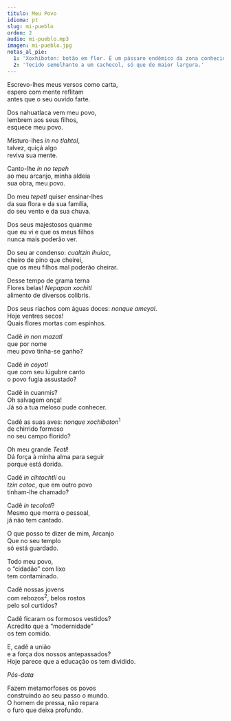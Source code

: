 ```yaml
---
titulo: Meu Povo
idioma: pt
slug: mi-pueblo
orden: 2
audio: mi-pueblo.mp3
imagen: mi-pueblo.jpg
notas_al_pie:
  1: 'Xoxhiboton: botão em flor. É um pássaro endêmico da zona conhecida como Malintzi, quase ao centro do país, de peito laranja quando se põe na ponta dos Carvalhos parece uma flor em botão, de ai o seu nome..'
  2: 'Tecido semelhante a um cachecol, só que de maior largura.'
---
```


Escrevo-lhes meus versos como carta,<br>
espero com mente reflitam<br>
antes que o seu ouvido farte.<br>

Dos nahuatlaca vem meu povo,<br>
lembrem aos seus filhos,<br>
esquece meu povo.<br>

Misturo-lhes _in no tlahtol_,<br>
talvez, quiçá algo<br>
reviva sua mente.<br>

Canto-lhe _in no tepeh_<br>
ao meu arcanjo, minha aldeia<br>
sua obra, meu povo.<br>

Do meu _tepetl_ quiser ensinar-lhes<br>
da sua flora e da sua família,<br>
do seu vento e da sua chuva.<br>

Dos seus majestosos quanme<br>
que eu vi e que os meus filhos<br>
nunca mais poderão ver.<br>

Do seu ar condenso: _cualtzin ihuiac_,<br>
cheiro de pino que cheirei,<br>
que os meu filhos mal poderão cheirar.<br>

Desse tempo de grama terna<br>
Flores belas! _Nepapan xochitl_<br>
alimento de diversos colibris.<br>

Dos seus riachos com águas doces: _nonque ameyal_.<br>
Hoje ventres secos!<br>
Quais flores mortas com espinhos.<br>

Cadê _in non mazatl_<br>
que por nome<br>
meu povo tinha-se ganho?<br>

Cadê _in coyotl_<br>
que com seu lúgubre canto<br>
o povo fugia assustado?<br>

Cadê in cuanmis?<br>
Oh salvagem onça!<br>
Já só a tua meloso pude conhecer.<br>

Cadê as suas aves: _nonque xochiboton_<sup>1</sup><br>
de chirrido formoso <br>
no seu campo florido?<br>

Oh meu grande _Teotl_!<br>
Dá força à minha alma para seguir<br>
porque está dorida.<br>

Cadê _in cihtochtli_ ou<br>
_tzin cotoc_, que em outro povo<br>
tinham-lhe chamado?<br>

Cadê _in tecolotl_?<br>
Mesmo que morra o pessoal,<br>
já não tem cantado.<br>

O que posso te dizer de mim, Arcanjo<br>
Que no seu templo<br>
só está guardado.<br>

Todo meu povo,<br>
o “cidadão” com lixo<br>
tem contaminado.<br>

Cadê nossas jovens<br>
com rebozos<sup>2</sup>, belos rostos<br>
pelo sol curtidos?<br>

Cadê ficaram os formosos vestidos?<br>
Acredito que a “modernidade”<br>
os tem comido.<br>

E, cadê a união<br>
e a força dos nossos antepassados?<br>
Hoje parece que a educação os tem dividido.<br>

_Pós-data_

Fazem metamorfoses os povos<br>
construindo ao seu passo o mundo.<br>
O homem de pressa, não repara<br>
o furo que deixa profundo.<br>
